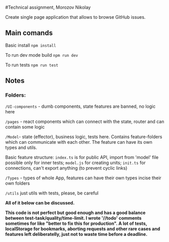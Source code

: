 #Technical assignment, Morozov Nikolay

Create single page application that allows to browse GitHub issues.

## Main comands

Basic install `npm install`

To run dev mode build `npm run dev`

To run tests `npm run test`

## Notes

### Folders:

`/UI-components` - dumb components, state features are banned, no logic here

`/pages` - react components which can connect with the state, router and can contain some logic

`/Model`- state (effector), business logic, tests here.
Contains feature-folders which can communicate with each other.
The feature can have its own types and utils. 

Basic feature structure:
`index.ts` is for public API, import from 'model' file possible only for inner tests;
`model.js` for creating units; 
`init.ts` for connections, can't export anything (to prevent cyclic links)

`/Types` - types of whole App, features can have their own types incise their own folders 

`/utils` just utils with tests, please, be careful

**All of it below can be discussed.**

**This code is not perfect but good enough and has a good balance between test-task/quality/time-limit.
I wrote '//todo' comments sometimes for like "better to fix this for production".
A lot of tests, localStorage for bookmarks, aborting requests and other rare cases and features left deliberatelly, just not to waste time before a deadline.**
